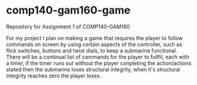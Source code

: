 # comp140-gam160-game
Repository for Assignment 1 of COMP140-GAM160

For my project I plan on making a game that requires the player to follow commands on screen by using certain aspects of the controller, such as flick switches, buttons and twist dials, to keep a submarine functional. There will be a continual list of cammands for the player to fullfil, each with a timer, if the timer runs out without the player conpleting the action/actions stated then the submarine loses structural integrity, when it's structural integrity reaches zero the player loses.
